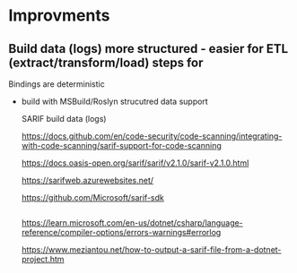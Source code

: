 # Improvments


## Build data (logs) more structured - easier for ETL (extract/transform/load) steps for 

Bindings are deterministic

*   build with MSBuild/Roslyn strucutred data support 

    SARIF build data (logs)

    https://docs.github.com/en/code-security/code-scanning/integrating-with-code-scanning/sarif-support-for-code-scanning

    https://docs.oasis-open.org/sarif/sarif/v2.1.0/sarif-v2.1.0.html

    https://sarifweb.azurewebsites.net/

    https://github.com/Microsoft/sarif-sdk

    ```xml

    ```

    https://learn.microsoft.com/en-us/dotnet/csharp/language-reference/compiler-options/errors-warnings#errorlog

    https://www.meziantou.net/how-to-output-a-sarif-file-from-a-dotnet-project.htm



